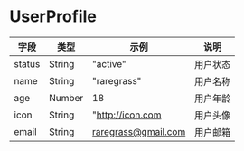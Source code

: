 # UserProfile
| 字段   | 类型   | 示例                | 说明     |
| ------ | ------ | ------------------- | -------- |
| status | String | "active"            | 用户状态 |
| name   | String | "raregrass"         | 用户名称 |
| age    | Number | 18                  | 用户年龄  |
| icon   | String | "http://icon.com    | 用户头像 |
| email  | String | raregrass@gmail.com | 用户邮箱 |